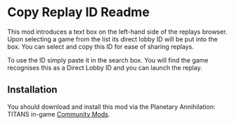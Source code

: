 # Copy Replay ID Readme

This mod introduces a text box on the left-hand side of the replays browser. Upon selecting a game from the list its direct lobby ID will be put into the box. You can select and copy this ID for ease of sharing replays.

To use the ID simply paste it in the search box. You will find the game recognises this as a Direct Lobby ID and you can launch the replay.

## Installation

You should download and install this mod via the Planetary Annihilation: TITANS in-game [Community Mods](https://steamcommunity.com/sharedfiles/filedetails/?id=1417396826).
